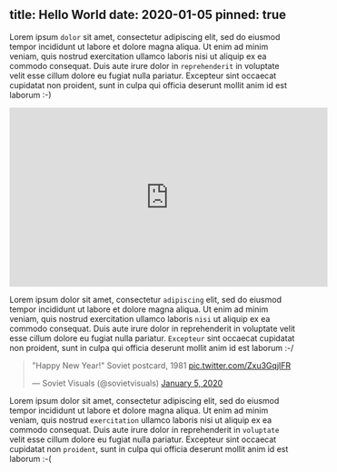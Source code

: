 title: Hello World
date: 2020-01-05
pinned: true
---

Lorem ipsum `dolor` sit amet, consectetur adipiscing elit, sed do eiusmod tempor incididunt ut labore et dolore magna aliqua. Ut enim ad minim veniam, quis nostrud exercitation ullamco laboris nisi ut aliquip ex ea commodo consequat. Duis aute irure dolor in `reprehenderit` in voluptate velit esse cillum dolore eu fugiat nulla pariatur. Excepteur sint occaecat cupidatat non proident, sunt in culpa qui officia deserunt mollit anim id est laborum :-)

<iframe width="560" height="315" src="https://www.youtube.com/embed/33CyjH5xD74" frameborder="0" allow="accelerometer; autoplay; encrypted-media; gyroscope; picture-in-picture" allowfullscreen></iframe>

Lorem ipsum dolor sit amet, consectetur `adipiscing` elit, sed do eiusmod tempor incididunt ut labore et dolore magna aliqua. Ut enim ad minim veniam, quis nostrud exercitation ullamco laboris `nisi` ut aliquip ex ea commodo consequat. Duis aute irure dolor in reprehenderit in voluptate velit esse cillum dolore eu fugiat nulla pariatur. `Excepteur` sint occaecat cupidatat non proident, sunt in culpa qui officia deserunt mollit anim id est laborum :-/

<blockquote class="twitter-tweet"><p lang="en" dir="ltr">&quot;Happy New Year!&quot; Soviet postcard, 1981 <a href="https://t.co/Zxu3GqjIFR">pic.twitter.com/Zxu3GqjIFR</a></p>&mdash; Soviet Visuals (@sovietvisuals) <a href="https://twitter.com/sovietvisuals/status/1213905034896986115?ref_src=twsrc%5Etfw">January 5, 2020</a></blockquote>

Lorem ipsum dolor sit amet, consectetur adipiscing elit, sed do eiusmod tempor incididunt ut labore et dolore magna aliqua. Ut enim ad minim veniam, quis nostrud `exercitation` ullamco laboris nisi ut aliquip ex ea commodo consequat. Duis aute irure dolor in reprehenderit in `voluptate` velit esse cillum dolore eu fugiat nulla pariatur. Excepteur sint occaecat cupidatat non `proident`, sunt in culpa qui officia deserunt mollit anim id est laborum :-(
